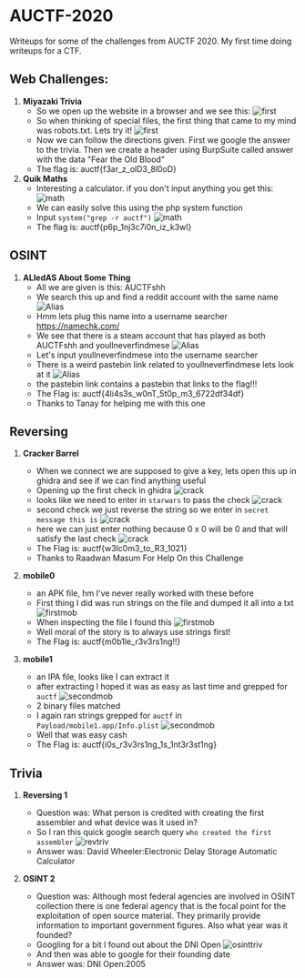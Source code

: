 # AUCTF-2020
Writeups for some of the challenges from AUCTF 2020. My first time doing writeups for a CTF. 

## Web Challenges:

1. __Miyazaki Trivia__
    - So we open up the website in a browser and we see this:
    ![first](img/mtrivia1.png)
    - So when thinking of special files, the first thing that came to my mind was robots.txt. Lets try it!
    ![first](img/mtrivia2.png)
    - Now we can follow the directions given. First we google the answer to the trivia. Then we create a header using BurpSuite called answer with the data "Fear the Old Blood"
    - The flag is: auctf{f3ar_z_olD3_8l0oD}
2. __Quik Maths__
    - Interesting a calculator. if you don't input anything you get this:
    ![math](img/math1.png)
    - We can easily solve this using the php system function
    - Input `system("grep -r auctf")`
    ![math](img/math2.png)
    - The flag is: auctf{p6p_1nj3c7i0n_iz_k3wl}

## OSINT

1. __ALIedAS About Some Thing__
    - All we are given is this: AUCTFshh
    - We search this up and find a reddit account with the same name
    ![Alias](img/alias1.png)
    - Hmm lets plug this name into a username searcher https://namechk.com/
    - We see that there is a steam account that has played as both AUCTFshh and youllneverfindmese
    ![Alias](img/alias2.png)
    - Let's input youllneverfindmese into the username searcher
    - There is a weird pastebin link related to youllneverfindmese lets look at it
    ![Alias](img/alias3.png)
    - the pastebin link contains a pastebin that links to the flag!!!
    - The Flag is: auctf{4li4s3s_w0nT_5t0p_m3_6722df34df}
    - Thanks to Tanay for helping me with this one

## Reversing

1. __Cracker Barrel__
    - When we connect we are supposed to give a key, lets open this up in ghidra and see if we can find anything useful
    - Opening up the first check in ghidra
    ![crack](img/crack1.png)
    - looks like we need to enter in `starwars` to pass the check
    ![crack](img/crack2.png)
    - second check we just reverse the string so we enter in `secret message this is` 
    ![crack](img/crack3.png)
    - here we can just enter nothing because 0 x 0 will be 0 and that will satisfy the last check
    ![crack](img/crack4.png)
    - The Flag is: auctf{w3lc0m3_to_R3_1021}
    - Thanks to Raadwan Masum For Help On this Challenge

2. __mobile0__
    - an APK file, hm I've never really worked with these before
    - First thing I did was run strings on the file and dumped it all into a txt
    ![firstmob](img/mob1.png)
    - When inspecting the file I found this
    ![firstmob](img/mob2.png)
    - Well moral of the story is to always use strings first!
    - The Flag is: auctf{m0b1le_r3v3rs1ng!!}

3. __mobile1__
    - an IPA file, looks like I can extract it
    - after extracting I hoped it was as easy as last time and grepped for `auctf`
    ![secondmob](img/mobile1.png)
    - 2 binary files matched
    - I again ran strings grepped for `auctf` in `Payload/mobile1.app/Info.plist`
    ![secondmob](img/mobile1_2.png)
    - Well that was easy cash
    - The Flag is: auctf{i0s_r3v3rs1ng_1s_1nt3r3st1ng}


## Trivia

1. __Reversing 1__
    - Question was: What person is credited with creating the first assembler and what device was it used in?
    - So I ran this quick google search query `who created the first assembler`
    ![revtriv](img/revtriv1.png)
    - Answer was: David Wheeler:Electronic Delay Storage Automatic Calculator

2. __OSINT 2__
    - Question was: Although most federal agencies are involved in OSINT collection there is one federal agency that is the focal point for the exploitation of open source material. They primarily provide information to important government figures. Also what year was it founded?
    - Googling for a bit I found out about the DNI Open
    ![osinttriv](img/osinttriv1.png)
    - And then was able to google for their founding date
    - Answer was: DNI Open:2005

